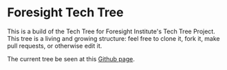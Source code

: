 # Foresight Tech Tree

This is a build of the Tech Tree for Foresight Institute's Tech Tree Project. This tree is a living and growing structure: feel free to clone it, fork it, make pull requests, or otherwise edit it.

The current tree be seen at this [Github page](https://foresight-org.github.io/LongevityTechTree).
